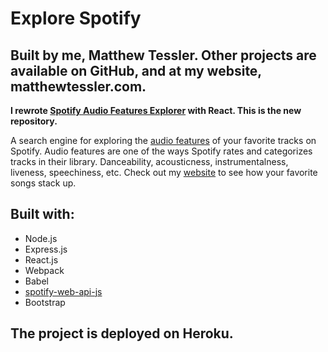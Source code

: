<h1>Explore Spotify</h1>
<h2>Built by me, Matthew Tessler. Other projects are available on GitHub, and at my website, <a href="http://matthewtessler.com"></a>matthewtessler.com.</h2>
<p><b>I rewrote <a href="https://github.com/matthewtessler/spotify-af-explorer">Spotify Audio Features Explorer</a> with React. This is the new repository. </b></p>
<p>A search engine for exploring the <a href="https://developer.spotify.com/web-api/get-audio-features/">audio features</a> of your favorite tracks on Spotify. Audio features are one of the ways Spotify rates and categorizes tracks in their library. Danceability, acousticness, instrumentalness, liveness, speechiness, etc. Check out my <a href="http://explore-spotify.herokuapp.com/">website</a> to see how your favorite songs stack up.</p>
<h2>Built with: </h2>
<ul>
  <li>Node.js</li>
  <li>Express.js</li>
  <li>React.js</li>
  <li>Webpack</li>
  <li>Babel</li>
  <li><a href="https://github.com/jmperez/spotify-web-api-js">spotify-web-api-js</a></li>
  <li>Bootstrap</li>
</ul>

<h2>The project is deployed on Heroku.</h2>
